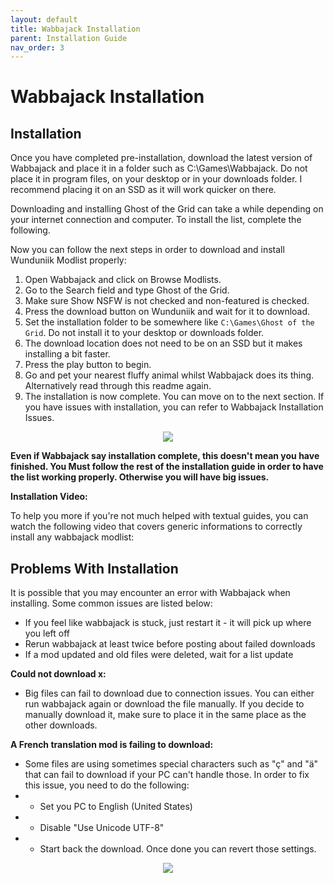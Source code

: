 ```yaml
---
layout: default
title: Wabbajack Installation
parent: Installation Guide
nav_order: 3
---
```


# Wabbajack Installation

## Installation

Once you have completed pre-installation, download the latest version of Wabbajack and place it in a folder such as C:\Games\Wabbajack. Do not place it in program files, on your desktop or in your downloads folder. I recommend placing it on an SSD as it will work quicker on there.

Downloading and installing Ghost of the Grid can take a while depending on your internet connection and computer. To install the list, complete the following.

Now you can follow the next steps in order to download and install Wunduniik Modlist properly:
1. Open Wabbajack and click on Browse Modlists.
2. Go to the Search field and type Ghost of the Grid.
3. Make sure Show NSFW is not checked and non-featured is checked.
5. Press the download button on Wunduniik and wait for it to download.
6. Set the installation folder to be somewhere like `C:\Games\Ghost of the Grid`. Do not install it to your desktop or downloads folder.
7. The download location does not need to be on an SSD but it makes installing a bit faster.
8. Press the play button to begin.
9. Go and pet your nearest fluffy animal whilst Wabbajack does its thing. Alternatively read through this readme again.
10. The installation is now complete. You can move on to the next section. If you have issues with installation, you can refer to Wabbajack Installation Issues.

<p align="center">
 <img src="https://i.redd.it/gi77zsrj0faf1.png">
</p>
 
**Even if Wabbajack say installation complete, this doesn't mean you have finished. You Must follow the rest of the installation guide in order to have the list working properly. Otherwise you will have big issues.**

**Installation Video:**

To help you more if you're not much helped with textual guides, you can watch the following video that covers generic informations to correctly install any wabbajack modlist:

## Problems With Installation

It is possible that you may encounter an error with Wabbajack when installing. Some common issues are listed below:
- If you feel like wabbajack is stuck, just restart it - it will pick up where you left off
- Rerun wabbajack at least twice before posting about failed downloads
- If a mod updated and old files were deleted, wait for a list update

__Could not download x:__
- Big files can fail to download due to connection issues. You can either run wabbajack again or download the file manually. If you decide to manually download it, make sure to place it in the same place as the other downloads.

__A French translation mod is failing to download:__
- Some files are using sometimes special characters such as "ç" and "ä" that can fail to download if your PC can't handle those. In order to fix this issue, you need to do the following: 
- - Set you PC to English (United States)​
- - Disable "Use Unicode UTF-8"
- - Start back the download. Once done you can revert those settings.
    
<p align="center">
 <img src="https://static.wixstatic.com/media/579922_f5f5162f09f44b7dbcdf7719ae3699df~mv2.png/v1/fill/w_578,h_542,al_c,q_85,enc_avif,quality_auto/579922_f5f5162f09f44b7dbcdf7719ae3699df~mv2.png">
</p>
